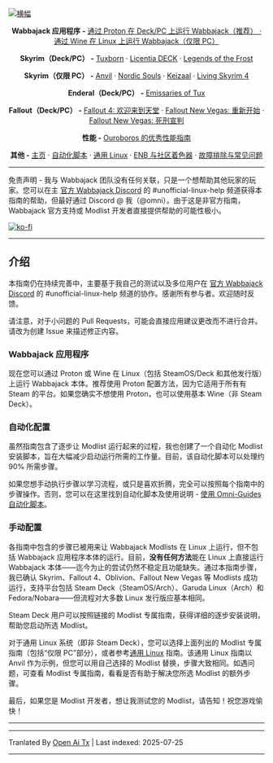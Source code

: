 [![横幅](https://github.com/Omni-guides/Wabbajack-Modlist-Linux/blob/main/images/WabbajackModlistsBanner2.png)](https://github.com/Omni-guides/Wabbajack-Modlist-Linux)

<p align="center"><b>Wabbajack 应用程序 -</b>
  <a href="https://github.com/Omni-guides/Wabbajack-Modlist-Linux/wiki/Wabbajack-via-Proton">通过 Proton 在 Deck/PC 上运行 Wabbajack（推荐） ·
  <a href="https://github.com/Omni-guides/Wabbajack-Modlist-Linux/wiki/Wabbajack-on-Linux-via-Wine">通过 Wine 在 Linux 上运行 Wabbajack（仅限 PC）</a>
</p>

<p align="center"><b>Skyrim（Deck/PC） -</b>
  <a href="https://github.com/Omni-guides/Wabbajack-Modlist-Linux/wiki/Skyrim:-Tuxborn">Tuxborn</a> ·
  <a href="https://github.com/Omni-guides/Wabbajack-Modlist-Linux/wiki/Skyrim:-Licentia-DECK">Licentia DECK</a> ·
  <a href="https://github.com/Omni-guides/Wabbajack-Modlist-Linux/wiki/Skyrim:-Legends-of-the-Frost">Legends of the Frost</a>
</p>

<p align="center"><b>Skyrim（仅限 PC） -</b>
  <a href="https://github.com/Omni-guides/Wabbajack-Modlist-Linux/wiki/General-Linux-Guide-(Anvil)">Anvil</a> ·
  <a href="https://github.com/Omni-guides/Wabbajack-Modlist-Linux/wiki/Skyrim:-Nordic-Souls">Nordic Souls</a> ·
  <a href="https://github.com/Omni-guides/Wabbajack-Modlist-Linux/wiki/Skyrim:-Keizaal">Keizaal</a> ·
  <a href="https://github.com/Omni-guides/Wabbajack-Modlist-Linux/wiki/Skyrim:-Living-Skyrim-4">Living Skyrim 4</a>
</p>

<p align="center"><b>Enderal（Deck/PC） -</b>
  <a href="https://github.com/Omni-guides/Wabbajack-Modlist-Linux/wiki/Enderal:-Emissaries-of-Tux">Emissaries of Tux</a>
</p>

<p align="center"><b>Fallout（Deck/PC） -</b>
  <a href="https://github.com/Omni-guides/Wabbajack-Modlist-Linux/wiki/Fallout-4:-Welcome-to-Paradise">Fallout 4: 欢迎来到天堂</a> ·
  <a href="https://github.com/Omni-guides/Wabbajack-Modlist-Linux/wiki/Fallout-NV:-Begin-Again">Fallout New Vegas: 重新开始</a> ·
  <a href="https://github.com/Omni-guides/Wabbajack-Modlist-Linux/wiki/Fallout-NV:-Capital-Punishment">Fallout New Vegas: 死刑宣判</a>
</p>

<p align="center"><b>性能 -</b>
<a href="https://github.com/Omni-guides/Wabbajack-Modlist-Linux/wiki/Performance-Guide">Ouroboros 的优秀性能指南</a>
</p>


<p align="center"><b>其他 -</b>
  <a href="https://github.com/Omni-guides/Wabbajack-Modlist-Linux/wiki">主页</a> ·
  <a href="https://github.com/Omni-guides/Wabbajack-Modlist-Linux/wiki/Using-the-omni%E2%80%90guides.sh-Automation-Script">自动化脚本</a> ·
  <a href="https://github.com/Omni-guides/Wabbajack-Modlist-Linux/wiki/General-Linux-Guide-(Anvil)">通用 Linux</a> ·
  <a href="https://github.com/Omni-guides/Wabbajack-Modlist-Linux/wiki/ENB,-Reshade-and-Community-Shaders">ENB 与社区着色器</a> ·
  <a href="https://github.com/Omni-guides/Wabbajack-Modlist-Linux/wiki/Troubleshooting-and-FAQ">故障排除与常见问题</a> 
</p>

---

免责声明 - 我与 Wabbajack 团队没有任何关联，只是一个想帮助其他玩家的玩家。您可以在主 [官方 Wabbajack Discord](https://discord.gg/wabbajack) 的 #unofficial-linux-help 频道获得本指南的帮助，但最好通过 Discord @ 我（@omni）。由于这是非官方指南，Wabbajack 官方支持或 Modlist 开发者直接提供帮助的可能性极小。

[![ko-fi](https://ko-fi.com/img/githubbutton_sm.svg)](https://ko-fi.com/D1D8H8WBD)

***

## 介绍

本指南仍在持续完善中，主要基于我自己的测试以及多位用户在 [官方 Wabbajack Discord](https://discord.gg/wabbajack) 的 #unofficial-linux-help 频道的协作。感谢所有参与者。欢迎随时反馈。

请注意，对于小问题的 Pull Requests，可能会直接应用建议更改而不进行合并。请改为创建 Issue 来描述修正内容。

### Wabbajack 应用程序

现在您可以通过 Proton 或 Wine 在 Linux（包括 SteamOS/Deck 和其他发行版）上运行 Wabbajack 本体。推荐使用 Proton 配置方法，因为它适用于所有有 Steam 的平台。如果您确实不想使用 Proton，也可以使用基本 Wine（非 Steam Deck）。

### 自动化配置

虽然指南包含了逐步让 Modlist 运行起来的过程，我也创建了一个自动化 Modlist 安装脚本，旨在大幅减少启动运行所需的工作量。目前，该自动化脚本可以处理约 90% 所需步骤。

如果您想手动执行步骤以学习流程，或只是喜欢折腾，完全可以按照每个指南中的步骤操作。否则，您可以在这里找到自动化脚本及使用说明 - [使用 Omni-Guides 自动化脚本](https://github.com/Omni-guides/Wabbajack-Modlist-Linux/wiki/Using-the-omni%E2%80%90guides.sh-Automation-Script)。

### 手动配置

各指南中包含的步骤已被用来让 Wabbajack Modlists 在 Linux 上运行，但不包括 Wabbajack 应用程序本体的运行。目前，**没有任何方法**能在 Linux 上直接运行 Wabbajack 本体——迄今为止的尝试仍然不稳定且功能缺失。通过本指南步骤，我已确认 Skyrim、Fallout 4、Oblivion、Fallout New Vegas 等 Modlists 成功运行，支持平台包括 Steam Deck（SteamOS/Arch）、Garuda Linux（Arch）和 Fedora/Nobara——但流程对大多数 Linux 发行版应基本相同。

Steam Deck 用户可以按照链接的 Modlist 专属指南，获得详细的逐步安装说明，帮助您启动所选 Modlist。

对于通用 Linux 系统（即非 Steam Deck），您可以选择上面列出的 Modlist 专属指南（包括“仅限 PC”部分），或者参考[通用 Linux](https://github.com/Omni-guides/Wabbajack-Modlist-Linux/wiki/General-Linux-Guide-(Anvil)) 指南。该通用 Linux 指南以 Anvil 作为示例，但您可以用自己选择的 Modlist 替换，步骤大致相同。如遇问题，可查看 Modlist 专属指南，看看是否有助于解决您所选 Modlist 的额外步骤。

最后，如果您是 Modlist 开发者，想让我测试您的 Modlist，请告知！祝您游戏愉快！

***

---

Tranlated By [Open Ai Tx](https://github.com/OpenAiTx/OpenAiTx) | Last indexed: 2025-07-25

---